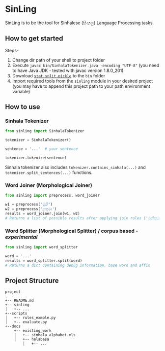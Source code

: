 # SinLing 
SinLing is to be the tool for Sinhalese (සිංහල) Language Processing tasks. 

## How to get started
Steps-
1. Change dir path of your shell to project folder
1. Execute `javac bin/SinhalaTokenizer.java -encoding "UTF-8"` (you need to have Java JDK - tested with javac version 1.8.0_201)
1. Download [`stat.split.pickle`](https://github.com/ysenarath/sinling/releases/download/v0.1-alpha/stat.split.pickle) to the `bin` folder
1. Import required tools from the `sinling` module in your desired project 
(you may have to append this project path to your path environment variable)

## How to use
### Sinhala Tokenizer
```python
from sinling import SinhalaTokenizer

tokenizer = SinhalaTokenizer()

sentence = '...'  # your sentence

tokenizer.tokenize(sentence)
```

Sinhala tokenizer also includes `tokenizer.contains_sinhala(...)` and 
`tokenizer.split_sentences(...)` functions.

### Word Joiner (Morphological Joiner)
```python
from sinling import preprocess, word_joiner

w1 = preprocess('මුනි')
w2 = preprocess('උතුමා')
results = word_joiner.join(w1, w2)
# Returns a list of possible results after applying join rules ['මුනිතුමා', ...]
```

### Word Splitter (Morphological Splitter) / corpus based - *experimental*
```python
from sinling import word_splitter

word = '...'
results = word_splitter.split(word)
# Returns a dict containing debug information, base word and affix
```

## Project Structure
```
project
.
+-- README.md 
+-- sinling
│   +-- ...
+--scripts
│   +-- rules_exmple.py
│   +-- evaluate.py
+--docs
    +-- existing_work
    │   +-- sinhala_alphabet.xls
    │   +-- helabasa
        │   +-- ...
```
